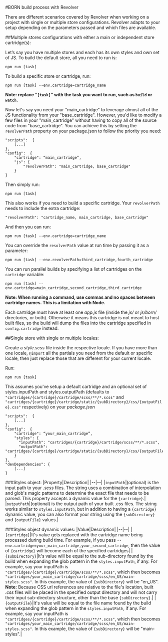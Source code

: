 

#BORN build process with Revolver

There are different scenarios covered by Revolver when working on a project with single or multiple store configurations. Revolver adapts to your setup depending on the parameters passed and which files are available.

##Multiple stores configurations with either a main or independent store cartridge(s):

Let’s say you have multiple stores and each has its own styles and own set of JS. To build the default store, all you need to run is:

    npm run [task]

To build a specific store or cartridge, run:

    npm run [task] --env.cartridge=cartridge_name

**Note: replace “`[task]`” with the task you want to run, such as `build` or `watch`.**  
  
  
Now let's say you need your "main_cartridge" to leverage almost all of the JS functionality from your "base_cartridge". However, you'd like to modify a few files in your "main_cartridge" without having to copy all of the source code from "base_cartridge". You can achieve this by setting the `revolverPath` property on your package.json to follow the priority you need:

    "scripts":  {
        [...]
    },
    "config":  {
        "cartridge": “main_cartridge”,
        "js": {
            "revolverPath": "main_cartridge, base_cartridge"
        }
    }

Then simply run:

    npm run [task]
  
  
This also works if you need to build a specific cartridge. Your `revolverPath` needs to include the extra cartridge:
    
    "revolverPath": "cartridge_name, main_cartridge, base_cartridge"

And then you can run:

    npm run [task] --env.cartridge=cartridge_name
  
  
You can override the `resolverPath` value at run time by passing it as a parameter:

    npm run [task] --env.revolverPath=third_cartridge,fourth_cartridge

You can run parallel builds by specifying a list of cartridges on the `cartridge` variable:

    npm run [task] --env.cartridge=main_cartridge,second_cartridge,third_cartridge

**Note: When running a command, use commas and no spaces between cartridge names. This is a limitation with Node.**  
  
Each cartridge must have at least one *app.js* file (inside the *js/* or *js/born/* directories, or both). Otherwise it means this cartridge is not meant to host built files, so the build will dump the files into the cartridge specified in `config.cartridge` instead.
  
  
##Single store with single or multiple locales:

Create a *style.scss* file inside the respective locale. If you have more than one locale, `@import` all the partials you need from the default or specific locale, then just replace those that are different for your current locale.

Run:

    npm run [task]

This assumes you've setup a default cartridge and an optional set of styles.inputPath and styles.outputPath (defaults to `"cartridges/{cartridge}/cartridge/scss/**/*.scss"` and `"cartridges/{cartridge}/cartridge/static/{subDirectory}/css/{outputFile}.css"` respectively) on your *package.json*

    "scripts":  {
        [...]
    },
    "config":  {
        "cartridge": “your_main_cartridge”,
        "styles": {
          "inputPath": "cartridges/{cartridge}/cartridge/scss/**/*.scss",
          "outputPath": "cartridges/{cartridge}/cartridge/static/{subDirectory}/css/{outputFile}.css"
        }
    },
    "devDependencies": {
        [...]
    }

###Styles object:
|Property|Description|
|--|--|
|`inputPath`|(optional) is the input path to your *.scss* files. The string uses a combination of interpolation and glob's magic patterns to determine the exact file that needs to be parsed. This property accepts a dynamic value for the `{cartridge}`.|    
|`outputPath`|(optional) is the output path of your built *.css* files. The string works similar to `styles.inputPath`, but in addition to having a `{cartridge}` dynamic value, you can also format your string using the `{subDirectory}` and `{outputFile}` values.|

###Styles object dynamic values:
|Value|Description|
|--|--|
|`{cartridge}`|It's value gets replaced with the cartridge name being processed during build time. For example, if you pass `--env.cartridge=your_main_cartridge,your_second_cartridge`, then the value of `{cartridge}` will become each of the specified cartridges| 
|`{subDirectory}`|It's value will be equal to the sub-directory found by the build when expanding the glob pattern in the  `styles.inputPath`, if any. For example, say your inputPath is `"cartridges/{cartridge}/cartridge/scss/**/*.scss"`, which then becomes `"cartridges/your_main_cartridge/cartridge/scss/en_US/main-styles.scss"`. In this example, the value of `{subDirectory}` will be "en_US". **Note:** Because CSS url references are relative to the file's location, built *.css* files will be placed in the specified output directory and will not carry their input sub-directory structure, other than the base `{subDirectory}`.|
|`{outputFile}`|It's value will be equal to the file name found by the build when expanding the glob pattern in the  `styles.inputPath`, if any. For example, say your inputPath is `"cartridges/{cartridge}/cartridge/scss/**/*.scss"`, which then becomes `"cartridges/your_main_cartridge/cartridge/scss/en_US/main-styles.scss"`. In this example, the value of `{subDirectory}` will be "main-styles".|